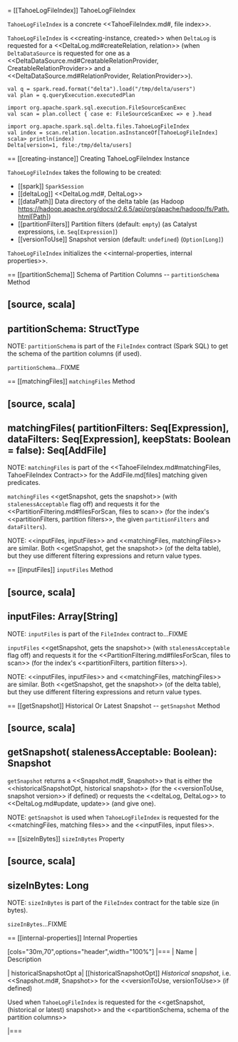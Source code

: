 = [[TahoeLogFileIndex]] TahoeLogFileIndex

`TahoeLogFileIndex` is a concrete <<TahoeFileIndex.md#, file index>>.

`TahoeLogFileIndex` is <<creating-instance, created>> when `DeltaLog` is requested for a <<DeltaLog.md#createRelation, relation>> (when `DeltaDataSource` is requested for one as a <<DeltaDataSource.md#CreatableRelationProvider, CreatableRelationProvider>> and a <<DeltaDataSource.md#RelationProvider, RelationProvider>>).

```
val q = spark.read.format("delta").load("/tmp/delta/users")
val plan = q.queryExecution.executedPlan

import org.apache.spark.sql.execution.FileSourceScanExec
val scan = plan.collect { case e: FileSourceScanExec => e }.head

import org.apache.spark.sql.delta.files.TahoeLogFileIndex
val index = scan.relation.location.asInstanceOf[TahoeLogFileIndex]
scala> println(index)
Delta[version=1, file:/tmp/delta/users]
```

== [[creating-instance]] Creating TahoeLogFileIndex Instance

`TahoeLogFileIndex` takes the following to be created:

* [[spark]] `SparkSession`
* [[deltaLog]] <<DeltaLog.md#, DeltaLog>>
* [[dataPath]] Data directory of the delta table (as Hadoop https://hadoop.apache.org/docs/r2.6.5/api/org/apache/hadoop/fs/Path.html[Path])
* [[partitionFilters]] Partition filters (default: `empty`) (as Catalyst expressions, i.e. `Seq[Expression]`)
* [[versionToUse]] Snapshot version (default: `undefined`) (`Option[Long]`)

`TahoeLogFileIndex` initializes the <<internal-properties, internal properties>>.

== [[partitionSchema]] Schema of Partition Columns -- `partitionSchema` Method

[source, scala]
----
partitionSchema: StructType
----

NOTE: `partitionSchema` is part of the `FileIndex` contract (Spark SQL) to get the schema of the partition columns (if used).

`partitionSchema`...FIXME

== [[matchingFiles]] `matchingFiles` Method

[source, scala]
----
matchingFiles(
  partitionFilters: Seq[Expression],
  dataFilters: Seq[Expression],
  keepStats: Boolean = false): Seq[AddFile]
----

NOTE: `matchingFiles` is part of the <<TahoeFileIndex.md#matchingFiles, TahoeFileIndex Contract>> for the AddFile.md[files] matching given predicates.

`matchingFiles` <<getSnapshot, gets the snapshot>> (with `stalenessAcceptable` flag off) and requests it for the <<PartitionFiltering.md#filesForScan, files to scan>> (for the index's <<partitionFilters, partition filters>>, the given `partitionFilters` and `dataFilters`).

NOTE: <<inputFiles, inputFiles>> and <<matchingFiles, matchingFiles>> are similar. Both <<getSnapshot, get the snapshot>> (of the delta table), but they use different filtering expressions and return value types.

== [[inputFiles]] `inputFiles` Method

[source, scala]
----
inputFiles: Array[String]
----

NOTE: `inputFiles` is part of the `FileIndex` contract to...FIXME

`inputFiles` <<getSnapshot, gets the snapshot>> (with `stalenessAcceptable` flag off) and requests it for the <<PartitionFiltering.md#filesForScan, files to scan>> (for the index's <<partitionFilters, partition filters>>).

NOTE: <<inputFiles, inputFiles>> and <<matchingFiles, matchingFiles>> are similar. Both <<getSnapshot, get the snapshot>> (of the delta table), but they use different filtering expressions and return value types.

== [[getSnapshot]] Historical Or Latest Snapshot -- `getSnapshot` Method

[source, scala]
----
getSnapshot(
  stalenessAcceptable: Boolean): Snapshot
----

`getSnapshot` returns a <<Snapshot.md#, Snapshot>> that is either the <<historicalSnapshotOpt, historical snapshot>> (for the <<versionToUse, snapshot version>> if defined) or requests the <<deltaLog, DeltaLog>> to <<DeltaLog.md#update, update>> (and give one).

NOTE: `getSnapshot` is used when `TahoeLogFileIndex` is requested for the <<matchingFiles, matching files>> and the <<inputFiles, input files>>.

== [[sizeInBytes]] `sizeInBytes` Property

[source, scala]
----
sizeInBytes: Long
----

NOTE: `sizeInBytes` is part of the `FileIndex` contract for the table size (in bytes).

`sizeInBytes`...FIXME

== [[internal-properties]] Internal Properties

[cols="30m,70",options="header",width="100%"]
|===
| Name
| Description

| historicalSnapshotOpt
a| [[historicalSnapshotOpt]] *Historical snapshot*, i.e. <<Snapshot.md#, Snapshot>> for the <<versionToUse, versionToUse>> (if defined)

Used when `TahoeLogFileIndex` is requested for the <<getSnapshot, (historical or latest) snapshot>> and the <<partitionSchema, schema of the partition columns>>

|===
